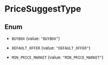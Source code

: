 

# PriceSuggestType

## Enum


* `BUYBOX` (value: `"BUYBOX"`)

* `DEFAULT_OFFER` (value: `"DEFAULT_OFFER"`)

* `MIN_PRICE_MARKET` (value: `"MIN_PRICE_MARKET"`)



